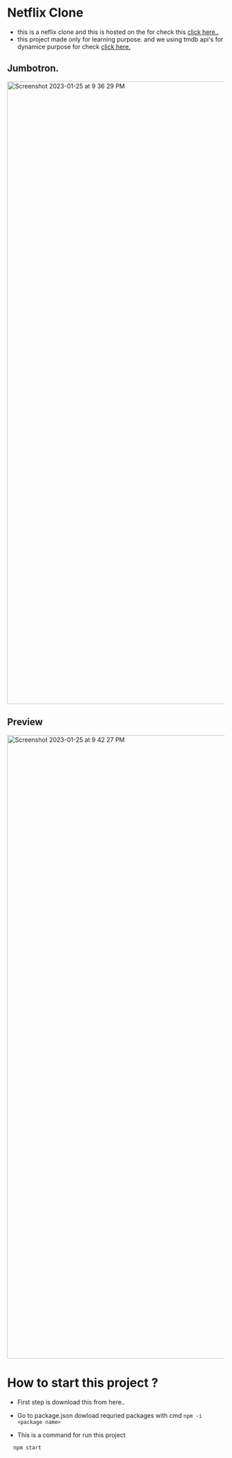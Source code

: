 # Netflix Clone 

* this is a neflix clone and this is hosted on the for check this [click here..](https://netflix-clone-16682.web.app/)
* this project made only for learning purpose. and we using tmdb api's for dynamice purpose for check [click here.](https://www.themoviedb.org/)


## Jumbotron.
<img width="1438" alt="Screenshot 2023-01-25 at 9 36 29 PM" src="https://user-images.githubusercontent.com/51693679/214614905-3d51b0b7-a233-4457-966a-4aea7db0a2fa.png">

## Preview

<img width="1440" alt="Screenshot 2023-01-25 at 9 42 27 PM" src="https://user-images.githubusercontent.com/51693679/214616290-2dca1d8d-3174-47e9-9a80-0aaddd08fe16.png">


# How to start this project ?

* First step is download this from here.. 
* Go to package.json dowload requried packages with cmd 
```npm -i <package name>```

 * This is a command for run this project

``` 
  npm start 
```
